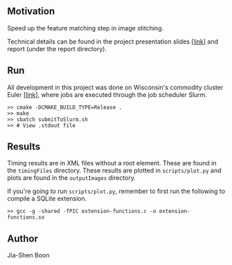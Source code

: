 Motivation
---
Speed up the feature matching step in image stitching.

Technical details can be found in the project presentation slides [[link](https://drive.google.com/open?id=1amCMWRQyxwnu8AbeN6myjMdT64BYCb_nHBh_VRAnuIA)] and report (under the report directory).


Run
---
All development in this project was done on Wisconsin's commodity cluster Euler
[[link](http://wacc.wisc.edu/docs/)], where jobs are executed through the job
scheduler Slurm.

```
>> cmake -DCMAKE_BUILD_TYPE=Release .
>> make
>> sbatch submitToSlurm.sh
>> # View .stdout file
```


Results
---
Timing results are in XML files without a root element. These are found in the
`timingFiles` directory. These results are plotted in `scripts/plot.py` and
plots are found in the `outputImages` directory.

If you're going to run `scripts/plot.py`, remember to first run the following to compile a SQLite extension.

```
>> gcc -g -shared -fPIC extension-functions.c -o extension-functions.so
```


Author
---
Jia-Shen Boon
